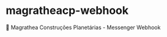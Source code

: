 # magratheacp-webhook
:fishing_pole_and_fish: Magrathea Construções Planetárias - Messenger Webhook
